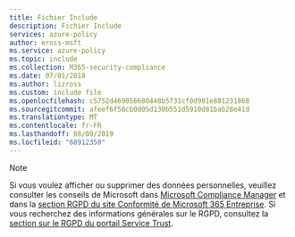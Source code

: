 ```yaml
---
title: Fichier Include
description: Fichier Include
services: azure-policy
author: eross-msft
ms.service: azure-policy
ms.topic: include
ms.collection: M365-security-compliance
ms.date: 07/01/2018
ms.author: lizross
ms.custom: include file
ms.openlocfilehash: c5752d469056680448b5f31cf0d901e881231868
ms.sourcegitcommit: afeef6f58cb0d05d130b551d5910d81bab28e41d
ms.translationtype: MT
ms.contentlocale: fr-FR
ms.lasthandoff: 08/09/2019
ms.locfileid: "68912350"
---
```

>[!Note]
>Si vous voulez afficher ou supprimer des données personnelles, veuillez consulter les conseils de Microsoft dans [Microsoft Compliance Manager](https://servicetrust.microsoft.com/ComplianceManager) et dans la [section RGPD du site Conformité de Microsoft 365 Entreprise](https://docs.microsoft.com/en-us/microsoft-365/compliance/gdpr). Si vous recherchez des informations générales sur le RGPD, consultez la [section sur le RGPD du portail Service Trust](https://servicetrust.microsoft.com/ViewPage/GDPRGetStarted).
